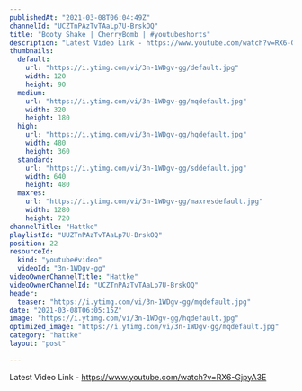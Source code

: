 ```yaml
---
publishedAt: "2021-03-08T06:04:49Z"
channelId: "UCZTnPAzTvTAaLp7U-BrskOQ"
title: "Booty Shake | CherryBomb | #youtubeshorts"
description: "Latest Video Link - https://www.youtube.com/watch?v=RX6-GjpyA3E"
thumbnails:
  default:
    url: "https://i.ytimg.com/vi/3n-1WDgv-gg/default.jpg"
    width: 120
    height: 90
  medium:
    url: "https://i.ytimg.com/vi/3n-1WDgv-gg/mqdefault.jpg"
    width: 320
    height: 180
  high:
    url: "https://i.ytimg.com/vi/3n-1WDgv-gg/hqdefault.jpg"
    width: 480
    height: 360
  standard:
    url: "https://i.ytimg.com/vi/3n-1WDgv-gg/sddefault.jpg"
    width: 640
    height: 480
  maxres:
    url: "https://i.ytimg.com/vi/3n-1WDgv-gg/maxresdefault.jpg"
    width: 1280
    height: 720
channelTitle: "Hattke"
playlistId: "UUZTnPAzTvTAaLp7U-BrskOQ"
position: 22
resourceId:
  kind: "youtube#video"
  videoId: "3n-1WDgv-gg"
videoOwnerChannelTitle: "Hattke"
videoOwnerChannelId: "UCZTnPAzTvTAaLp7U-BrskOQ"
header:
  teaser: "https://i.ytimg.com/vi/3n-1WDgv-gg/mqdefault.jpg"
date: "2021-03-08T06:05:15Z"
image: "https://i.ytimg.com/vi/3n-1WDgv-gg/hqdefault.jpg"
optimized_image: "https://i.ytimg.com/vi/3n-1WDgv-gg/mqdefault.jpg"
category: "hattke"
layout: "post"

---
```

Latest Video Link - https://www.youtube.com/watch?v=RX6-GjpyA3E